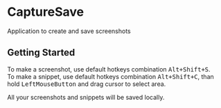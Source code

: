 # CaptureSave
Application to create and save screenshots
## Getting Started
To make a screenshot, use default hotkeys combination <kbd>Alt+Shift+S</kbd>.  
To make a snippet, use default hotkeys combination <kbd>Alt+Shift+C</kbd>, than hold <kbd>LeftMouseButton</kbd> and drag cursor to select area.

All your screenshots and snippets will be saved locally.
